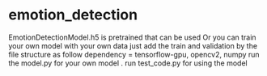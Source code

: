 # emotion_detection

EmotionDetectionModel.h5 is pretrained that can be used 
Or you can train your own model with your own data just add the train and validation by the file structure as follow
dependency = tensorflow-gpu, opencv2, numpy
run the model.py for your own model .
run test_code.py for using the model
